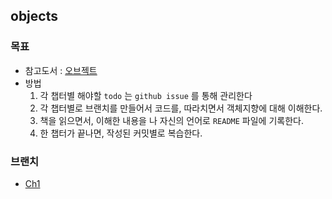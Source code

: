 ## objects

### 목표
- 참고도서 : [오브젝트](https://www.aladin.co.kr/m/mproduct.aspx?ISBN=K972635015)
- 방법
  1. 각 챕터별 해야할 `todo` 는 `github issue` 를 통해 관리한다
  2. 각 챕터별로 브랜치를 만들어서 코드를, 따라치면서 객체지향에 대해 이해한다.
  3. 책을 읽으면서, 이해한 내용을 나 자신의 언어로 `README` 파일에 기록한다.
  4. 한 챕터가 끝나면, 작성된 커밋별로 복습한다.
  

### 브랜치
- [Ch1](https://github.com/102092/objects/tree/chapter1)
